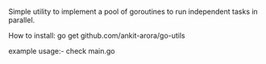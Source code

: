 Simple utility to implement a pool of goroutines to run independent tasks in parallel.

How to install: go get github.com/ankit-arora/go-utils

example usage:- check main.go